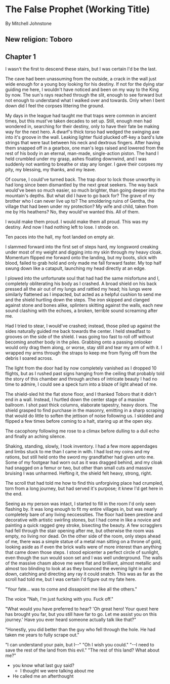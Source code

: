 # The False Prophet (Working Title)
By Mitchell Johnstone

## New religion: Toboro

## Chapter 1
I wasn't the first to descend these stairs, but I was certain I'd be the last.

The cave had been unassuming from the outside, a crack in the wall just wide enough for a young boy looking for his destiny. If not for the dying star guiding me here, I wouldn't have noticed and been on my way to the King by now. The sun's rays reached through the slit, enough to see forward but not enough to understand what I walked over and towards. Only when I bent down did I feel the corpses littering the ground. 

My days in the league had taught me that traps were common in ancient times, but this must've taken decades to set up. Still, enough men had wondered in, searching for their destiny, only to have their fate be making way for the next hero. A dwarf's thick torso had wedged the swinging axe into it's groove in the wall. Leaking lighter fluid plucked off-key a bard's lute strings that were taut between his neck and dextrous fingers. After having them snapped off in a gearbox, one man's legs raised and lowered from the rest of his body in an eternal, man-made, single-action piston. The hand I held crumbled under my grasp, ashes floating downwind, and I was suddenly not wanting to breathe or stay any longer. I gave their corpses my pity, my blessing, my thanks, and my leave.

Of course, I could've turned back. The trap door to lock those unworthy in had long since been dismantled by the next great seekers. The way back would've been so much easier, so much brighter, than going deeper into the mountain's depths. But what did I have to go back for? The grave of my brother who I can never live up to? The smoldering ruins of Gentha, the village that had been under my protection? My wife and child, taken from me by His heathens? No, they would've wanted this. All of them.

I would make them proud. I would make them all proud. This was my destiny.
And now I had nothing left to lose. I strode on.

Ten paces into the hall, my foot landed on empty air.

I slammed forward into the first set of steps hard, my longsword creaking under most of my weight and digging into my skin through my heavy cloak. Momentum flipped me forward onto the landing, but my boots, slick with blood, failed to grab hold and only made me fall forward faster. My top half swung down like a catapult, launching my head directly at an edge.

I plowed into the unfortunate soul that had had the same misfortune and I, completely obliterating his body as I crashed. A broad shield on his back pressed all the air out of my lungs and rattled my head; his lungs were similarly flattened as I impacted, but acted as a helpful cushion to send me and the shield hurtling down the steps. The iron skipped and clanged against stone and bones alike, splinters skitting against the walls, each new sound clashing with the echoes, a broken, terrible sound screaming after me.

Had I tried to stear, I would've crashed; instead, those piled up against the sides naturally guided me back towards the center. I held steadfast to grooves on the side of the shield. I was going too fast to roll off without becoming another body in the piles. Grabbing onto a passing onlooker would only drag them along, or worse, stay still and tear my arm of with it. I wrapped my arms through the straps to keep me from flying off from the debris I soared across.

The light from the door had by now completely vanished as I dropped 10 flights, but as I rushed past signs hanging from the ceiling that probably told the story of this chamber and through arches of intricate beauty I had no time to admire, I could see a speck turn into a blaze of light ahead of me.

The shield-sled hit the flat stone floor, and I thanked Toboro that it didn't end in a wall. Instead, I hurtled down the center stage of a massive ballroom. I shot past thick columns, elaborate tapestry, heavy doors. The shield grasped to find purchase in the masonry, emitting in a sharp scraping that would do little to soften the jettison of noise following us. I skidded and flipped a few times before coming to a halt, staring up at the open sky.

The cacophony following me rose to a climax before dulling to a dull echo and finally an aching silence. 

Shaking, standing, slowly, I took inventory. I had a few more appendages and limbs stuck to me than I came in with. I had lost my coins and my rations, but still held onto the sword my grandfather had given unto me. Some of my footgear had worn out as it was dragged behind, and my cloak had snagged on a femur or two, but other than small cuts and massive bruising I was unharmed. Hefting it, the shield felt heavy, strong, right. 

The scroll that had told me how to find this unforgiving place had crumpled, torn from a long journey, but had served it's purpose; it knew I'd get here in the end. 

Seeing as my person was intact, I started to fill in the room I'd only seen flashing by. It was long enough to fit my entire villages in, but was nearly completely bare of any living neccessities. The floor had been prestine and decorative with artistic swirling stones, but I had come in like a novice and painting a quick ragged grey stroke, bisecting the beauty. A few scragglers had fell through the stair opening after me, but otherwise the room was empty, no living nor dead. On the other side of the room, only steps ahead of me, there was a simple statue of a metal man sitting on a throne of gold, looking aside as if even the brick walls were of more interest than anything that came down those steps. I stood epicenter a perfect circle of sunlight, even though the sun would soon set and I was well underground. The walls of the massive chasm above me were flat and brilliant, almost metallic and almost too blinding to look at as they bounced the evening light in and down, catching and directing any ray it could snatch. This was as far as the scroll had told me, but I was certain I'd figure out my fate here.

"Your fate... was to come and dissapoint me like all the others."

The voice 
"Nah, I'm just fucking with you. Fuck off."

"What would you have preferred to hear? 'Oh great hero! Your quest here has brought you far, but you still have far to go. Let me assist you on this journey.' Have you ever heard someone actually talk like that?"



"Honestly, you did better than the guy who fell through the hole. He had taken me years to fully scrape out."

"I can understand your pain, but I--"
"Oh I wish you could."
"--I need to save the rest of the land from this evil."
"The rest of this land? What about me?"


- you know what last guy said?
    - I thought we were talking about me
- He called me an afterthought

